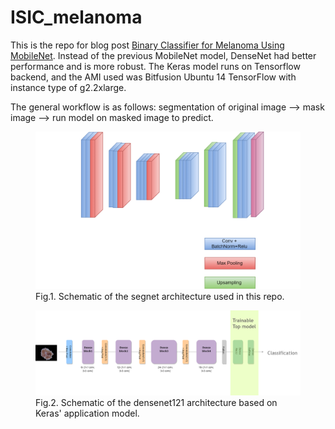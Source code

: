 # ISIC_melanoma

This is the repo for blog post <a href='http://yinniyu.github.io/posts/melanoma'>Binary Classifier for Melanoma Using MobileNet</a>. Instead of the previous MobileNet model, DenseNet had better performance and is more robust. The Keras model runs on Tensorflow backend, and the AMI used was Bitfusion Ubuntu 14 TensorFlow with instance type of g2.2xlarge.

The general workflow is as follows: segmentation of original image --> mask image --> run model on masked image to predict.

<p align='center'><figure>
   <img src="graphics/segnet_schematic.png" alt="segnet" >
   <figcaption>Fig.1. Schematic of the segnet architecture used in this repo.</figcaption>
</figure> </p>
   

<p align='center'><figure>
   <img src="graphics/densenet_flow.png" alt="densenet" >
   <figcaption>Fig.2. Schematic of the densenet121 architecture based on Keras' application model.</figcaption>
</figure> </p>
   
   
  
